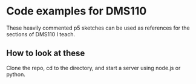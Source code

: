 # Code examples for DMS110

These heavily commented p5 sketches can be used as references for the sections of DMS110 I teach.

## How to look at these

Clone the repo, cd to the directory, and start a server using node.js or python.
